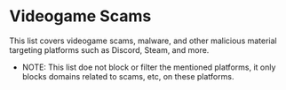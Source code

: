 # Videogame Scams
This list covers videogame scams, malware, and other malicious material targeting platforms such as Discord, Steam, and more.
* NOTE: This list doe not block or filter the mentioned platforms, it only blocks domains related to scams, etc, on these platforms.

